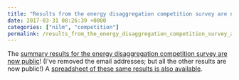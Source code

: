 ```yaml
---
title: "Results from the energy disaggregation competition survey are now public!"
date: 2017-03-31 08:26:39 +0000
categories: ["nilm", "competition"]
permalink: /results_from_the_energy_disaggregation_competition_survey_are
---
```

The [summary results for the energy disaggregation competition survey
are now
public](https://docs.google.com/forms/d/12RmpHurf6kxTemgwvj8aX2QI_naU7L6ebJHo_2F7s_I/viewanalytics)!
(I've removed the email addresses; but all the other results are now
public!) A [spreadsheet of these same results is also
available](https://docs.google.com/spreadsheets/d/1cz4hXWy9yMtDkQH-UDVPv4N6W8RL_8x5pGtwKK_j5rE/edit?usp=sharing).

